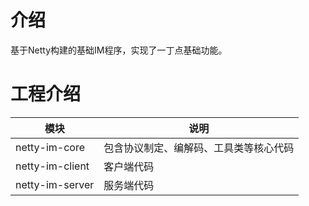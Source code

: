 # 介绍

基于Netty构建的基础IM程序，实现了一丁点基础功能。

# 工程介绍

|模块|说明|
| ---- | ---- |
|netty-im-core|包含协议制定、编解码、工具类等核心代码|
|netty-im-client|客户端代码|
|netty-im-server|服务端代码|

